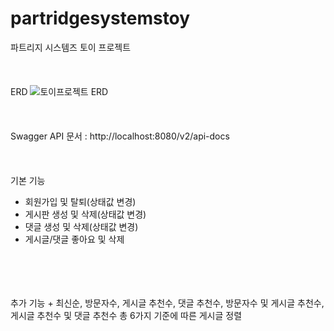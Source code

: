 # partridgesystemstoy
파트리지 시스템즈 토이 프로젝트
<br/>
<br/>
<br/>
<br/>
ERD
![토이프로젝트 ERD](https://github.com/beagleoasis/partridgesystemstoy/assets/73637960/5f389680-0085-483e-a1d9-da2c150369fa)
<br/>
<br/>
<br/>
<br/>
Swagger API 문서 : http://localhost:8080/v2/api-docs
<br/>
<br/>
<br/>
<br/>
기본 기능
+ 회원가입 및 탈퇴(상태값 변경)
+ 게시판 생성 및 삭제(상태값 변경)
+ 댓글 생성 및 삭제(상태값 변경)
+ 게시글/댓글 좋아요 및 삭제
<br/>
<br/>
<br/>
<br/>
추가 기능
+ 최신순, 방문자수, 게시글 추천수, 댓글 추천수, 방문자수 및 게시글 추천수, 게시글 추천수 및 댓글 추천수 총 6가지 기준에 따른 게시글 정렬
